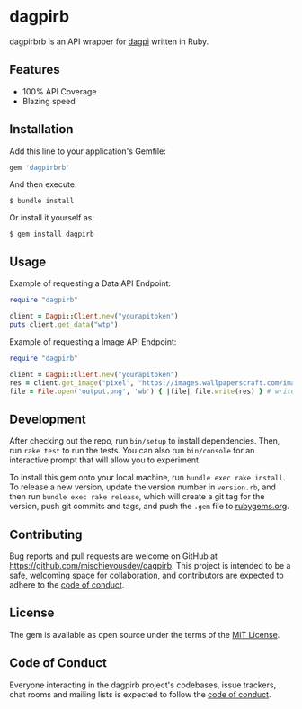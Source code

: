 # dagpirb

dagpirbrb is an API wrapper for <a href="https://dagpi.xyz">dagpi</a> written in Ruby.

## Features

* 100% API Coverage
* Blazing speed

## Installation

Add this line to your application's Gemfile:

```ruby
gem 'dagpirbrb'
```

And then execute:

    $ bundle install

Or install it yourself as:

    $ gem install dagpirb

## Usage

Example of requesting a Data API Endpoint:

```ruby
require "dagpirb"

client = Dagpi::Client.new("yourapitoken")
puts client.get_data("wtp")
```

Example of requesting a Image API Endpoint:

```ruby
require "dagpirb"

client = Dagpi::Client.new("yourapitoken")
res = client.get_image("pixel", "https://images.wallpaperscraft.com/image/lion_art_vector_122213_3840x2160.jpg") # return bytes we need to convert it into file.
file = File.open('output.png', 'wb') { |file| file.write(res) } # write bytes to file

```

## Development

After checking out the repo, run `bin/setup` to install dependencies. Then, run `rake test` to run the tests. You can also run `bin/console` for an interactive prompt that will allow you to experiment.

To install this gem onto your local machine, run `bundle exec rake install`. To release a new version, update the version number in `version.rb`, and then run `bundle exec rake release`, which will create a git tag for the version, push git commits and tags, and push the `.gem` file to [rubygems.org](https://rubygems.org).

## Contributing

Bug reports and pull requests are welcome on GitHub at https://github.com/mischievousdev/dagpirb. This project is intended to be a safe, welcoming space for collaboration, and contributors are expected to adhere to the [code of conduct](https://github.com/mischievousdev/dagpirb/blob/main/CODE_OF_CONDUCT.md).


## License

The gem is available as open source under the terms of the [MIT License](https://opensource.org/licenses/MIT).

## Code of Conduct

Everyone interacting in the dagpirb project's codebases, issue trackers, chat rooms and mailing lists is expected to follow the [code of conduct](https://github.com/mischievousdev/dagpirb/blob/main/CODE_OF_CONDUCT.md).
